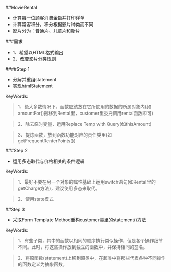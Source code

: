 ##MovieRental
* 计算每一位顾客消费金额并打印详单
* 计算常客积分，积分根据影片种类而不同
* 影片分为：普通片、儿童片和新片

###需求
* 1、希望以HTML格式输出
* 2、改变影片分类规则

####Step 1
* 分解并重组statement
* 实现htmlStatement

KeyWords:
>1、绝大多数情况下，函数应该放在它所使用的数据的所属对象内(如amountFor()搬移到Rental里，customer里委托调用rental函数即可)

>2、除去临时变量，运用Replace Temp with Query(如thisAmount)

>3、提炼函数，放到函数功能对应的责任类里(如getFrequentRenterPoints())


###Step 2
* 运用多态取代与价格相关的条件逻辑

KeyWords:
>1、最好不要在另一个对象的属性基础上运用switch语句(如Rental里的getCharge方法)，建议使用多态来取代。

>2、使用state模式

##Step 3
* 采取Form Template Method重构customer类里的statement()方法

KeyWords:
>1、有些子类，其中的函数以相同的顺序执行类似操作，但是各个操作细节不同。此时，将这些操作放到独立的函数中，并保持相同的签名。

>2、将原函数(statement)上移到超类中，在超类中将那些代表各种不同操作的函数定义为抽象函数。

